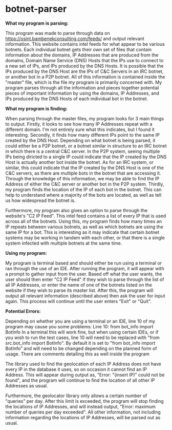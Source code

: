 # botnet-parser
**What my program is parsing:**

This program was made to parse through data on https://osint.bambenekconsulting.com/feeds/ and output relevant
information. This website contains intel feeds for what appear to be various botnets. Each individual botnet gets their
own set of files that contain information about the domains, IP Addresses that are produced from the domains, Domain
Name Service (DNS) Hosts that the IPs use to connect to a new set of IPs, and IPs produced by the DNS Hosts. It is
possible that the IPs produced by the DNS Host are the IPs of C&C Servers in an IRC botnet, or another bot in a P2P
botnet. All of this information is contained inside the "master" file, which is the file my program is primarily
concerned with. My program parses through all the information and pieces together potential pieces of important
information by using the domains, IP Addresses, and IPs produced by the DNS Hosts of each individual bot in the botnet.

**What my program is finding:**

When parsing through the master files, my program looks for 3 main things to output. Firstly, it looks to see how many
IP Addresses repeat with a different domain. I'm not entirely sure what this indicates, but I found it interesting.
Secondly, it finds how many different IPs point to the same IP created by the DNS Host. Depending on what botnet is
being parsed, it could either be a P2P botnet, or a botnet similar in structure to an IRC botnet in which there is a
central C&C server. In the P2P system, seeing multiple IPs being diricted to a single IP could indicate that the IP
created by the DNS Host is actually another bot inside the botnet. As for an IRC system, or similar, this could
indicate that the IP created by the DNS Host is one of the C&C servers, as there are multiple bots in the botnet that
are accessing it. Through the knowledge of this information, we may be able to find the IP Address of either the C&C
server or another bot in the P2P system. Thirdly, my program finds the location of the IP of each bot in the botnet.
This can help to understand where a majority of the bots are located, as well as tell us how widespread the botnet is.

Furthermore, my program also gives an option to parse through the website's "C2 IP Feed". This intel feed contains a
list of every IP that is used across all of the botnets. Using this, my program finds how many times an IP repeats
between various botnets, as well as which botnets are using the same IP for a bot. This is interesting as it may
indicate that certain botnet systems may be working in tandem with each other, or that there is a single system
infected with multiple botnets at the same time.

**Using my program:**

My program is terminal based and should either be run using a terminal or ran through the use of an IDE. After running
the program, it will appear with a prompt to gather input from the user. Based off what the user wants, the user should
then enter "C2 IP Feed" if they wish to parse through the list of all IP Addresses, or enter the name of one of the
botnets listed on the website if they wish to parse its master list. After this, the program will output all relevant
information (described above) then ask the user for input again. This process will continue until the user enters
"Exit" or "Quit".

**Potential Errors:**

Depending on whether you are using a terminal or an IDE, line 10 of my program may cause you some problems:
Line 10: from bot_info import BotInfo
In a terminal this will work fine, but when using certain IDEs, or if you wish to run the test cases, line 10 will need
to be replaced with "from src.bot_info import BotInfo". By default it is set to "from bot_info import BotInfo" and will
need to be changed depending on the planned form of usage.
There are comments detailing this as well inside the program

The library used to find the geolocation of each IP Address does not have every IP in the database it uses, so on
occasion it cannot find an IP Address. This will appear during output as, "Error: "(insert IP)" could not be found",
and the program will continue to find the location of all other IP Addresses as usual.

Furthermore, the geolocator library only allows a certain number of "queries" per day. After this limit is exceeded,
the program will stop finding the locations of IP Addresses, and will instead output, "Error: maximum number of queries
per day exceeded". All other information, not including information regarding the locations of IP Addresses, will be
parsed out as usual.
